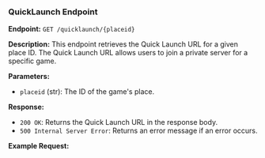 ### QuickLaunch Endpoint

**Endpoint:** `GET /quicklaunch/{placeid}`

**Description:** This endpoint retrieves the Quick Launch URL for a given place ID. The Quick Launch URL allows users to join a private server for a specific game.

**Parameters:**
- `placeid` (str): The ID of the game's place.

**Response:**
- `200 OK`: Returns the Quick Launch URL in the response body.
- `500 Internal Server Error`: Returns an error message if an error occurs.

**Example Request:**
